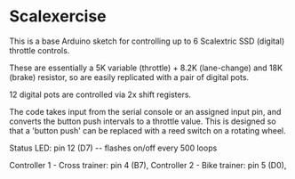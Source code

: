 
Scalexercise
============

This is a base Arduino sketch for controlling up to 6 Scalextric SSD (digital) throttle controls.

These are essentially a 5K variable (throttle) + 8.2K (lane-change) and 18K (brake) resistor, 
so are easily replicated with a pair of digital pots.

12 digital pots are controlled via 2x shift registers.

The code takes input from the serial console or an assigned input pin, and converts the button push intervals
to a throttle value. This is designed so that a 'button push' can be replaced with a reed switch on a rotating wheel.



Status LED: pin 12 (D7) -- flashes on/off every 500 loops

Controller 1 - Cross trainer: pin 4 (B7), 
Controller 2 - Bike trainer:  pin 5 (D0), 
